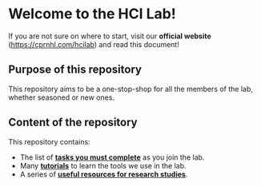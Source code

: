 # Welcome to the HCI Lab!

If you are not sure on where to start, visit our **official website** (https://cprnhl.com/hcilab) and read this document!

## Purpose of this repository
This repository aims to be a one-stop-shop for all the members of the lab, whether seasoned or new ones.

## Content of the repository
This repository contains:
- The list of **[tasks you must complete](./tasks.md)** as you join the lab.
- Many **[tutorials](./tutorials.md)** to learn the tools we use in the lab.
- A series of **[useful resources for research studies](./resources/research_study.md)**.


